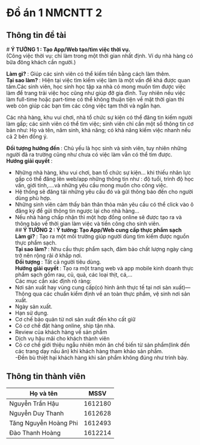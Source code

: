 # Đồ án 1 NMCNTT 2

## Thông tin đề tài
#<B> Ý TƯỞNG 1  : Tạo App/Web tạo/tìm việc thời vụ. </B> <BR>
(Công việc thời vụ: chỉ làm trong một thời gian nhất định. Ví dụ nhà hàng có bữa đông khách cần người.)<BR>

<B> Làm gì? </B> : Giúp các sinh viên có thể kiếm tiền bằng cách làm thêm.<BR>
<B> Tại sao làm? </B> : Hiện tại việc tìm kiếm việc làm là một vấn đề khá được quan tâm.Các sinh viên, học sinh học tập xa nhà có mong muốn tìm được việc làm để trang trải việc học cũng như giúp đỡ gia đình. Tuy nhiên nếu việc làm full-time hoặc part-time có thể không thuận tiện về mặt thời gian thì web còn giúp các bạn tìm các công việc tạm thời và ngắn hạn. 

Các nhà hàng, khu vui chơi, nhà tổ chức sự kiện có thể đăng tin kiếm người làm gấp; các sinh viên có thể tìm việc; sinh viên chỉ cần một số thông tin cơ bản như: Họ và tên, năm sinh, khả năng; có khả năng kiếm việc nhanh nếu cả 2 bên đồng ý.<BR>

<B> Đối tượng hướng đến </B> : Chủ yếu là học sinh và sinh viên, tuy nhiên những người đã ra trường cũng như chưa có việc làm vẫn có thể tìm được. <BR>
<B> Hướng giải quyết </B> : 
- Những nhà hàng, khu vui chơi, ban tổ chức sự kiện... khi thiếu nhân lực gấp có thể đăng lên web/app những thông tin như : độ tuổi, trình độ học vấn, giới tính,....và những yêu cầu mong muốn cho công việc. 
- Hệ thống sẽ đăng tải những yêu cầu đó và gửi thông báo đến cho người dùng phù hợp. 
- Những sinh viên cảm thấy bản thân thỏa mãn yêu cầu có thể click vào ô đăng ký để gửi thông tin ngược lại cho nhà hàng...
- Nếu nhà hàng chấp nhận thì một hợp đồng online sẽ được tạo ra và thông báo về thời gian làm việc và tiền công cho sinh viên.<BR>
##<B> Ý TƯỞNG 2 : Ý tưởng: Tạo App/Web cung cấp thực phẩm sạch </B> <BR>
<B> Làm gì? </B> : Tạo ra một môi trường giúp người dùng tìm kiếm được nguồn thực phẩm sạch.<BR>
<B> Tại sao làm? </B> : Nhu cầu thực phẩm sạch, đảm bảo chất lượng ngày càng trở nên rộng rãi ở khắp nơi. <BR>
<B> Đối tượng </B> : Tất cả người tiêu dùng.<BR>
<B> Hướng giải quyết </B> : Tạo ra một trang web và app mobile kinh doanh thực phẩm sạch gồm rau, củ, quả, các loại thịt, cá,...<BR>
Các mục cần xác định rõ ràng:<BR>
- Nơi sản xuất hay vùng cung cấp(có hình ảnh thực tế tại nơi sản xuất)— Thông qua các chuẩn kiểm định về an toàn thực phẩm, vệ sinh nơi sản xuất.<BR>
- Ngày sản xuất.<BR>
- Hạn sử dụng.<BR>
- Cơ chế bảo quản từ nơi sản xuất đến kho cất giữ<BR>
- Có cơ chế đặt hàng online, ship tận nhà. <BR>
- Review của khách hàng về sản phẩm<BR>
- Dịch vụ hậu mãi cho khách thành viên<BR>
- Có cơ chế giới thiệu ngẫu nhiên món ăn chế biến từ sản phẩm(link đến các trang dạy nấu ăn) khi khách hàng tham khảo sản phẩm.<BR>
-Đền bù thiệt hại khách hàng khi sản phẩm không đúng như trình bày.<BR>

## Thông tin thành viên

Họ và tên | MSSV
------------ | -------------
Nguyễn Trần Hậu | 1612180
Nguyễn Duy Thanh | 1612628
Tăng Nguyễn Hoàng Phi | 1612493
Đào Thanh Hoàng | 1612214
